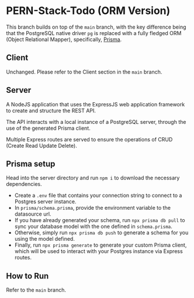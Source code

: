 # PERN-Stack-Todo (ORM Version)

This branch builds on top of the `main` branch, with the key difference being that the PostgreSQL native driver `pg` is replaced with a fully fledged ORM (Object Relational Mapper), specifically, [Prisma](https://www.prisma.io/).

## Client

Unchanged. Please refer to the Client section in the `main` branch.

## Server

A NodeJS application that uses the ExpressJS web application framework to create and structure the REST API.

The API interacts with a local instance of a PostgreSQL server, through the use of the generated Prisma client.

Multiple Express routes are served to ensure the operations of CRUD (Create Read Update Delete).

## Prisma setup

Head into the server directory and run `npm i` to download the necessary dependencies.

- Create a `.env` file that contains your connection string to connect to a Postgres server instance.
- In `prisma/schema.prisma`, provide the environment variable to the datasource url.
- If you have already generated your schema, run `npx prisma db pull` to sync your database model with the one defined in `schema.prisma`.
- Otherwise, simply run `npx prisma db push` to generate a schema for you using the model defined.
- Finally, run `npx prisma generate` to generate your custom Prisma client, which will be used to interact with your Postgres instance via Express routes.

## How to Run

Refer to the `main` branch.
